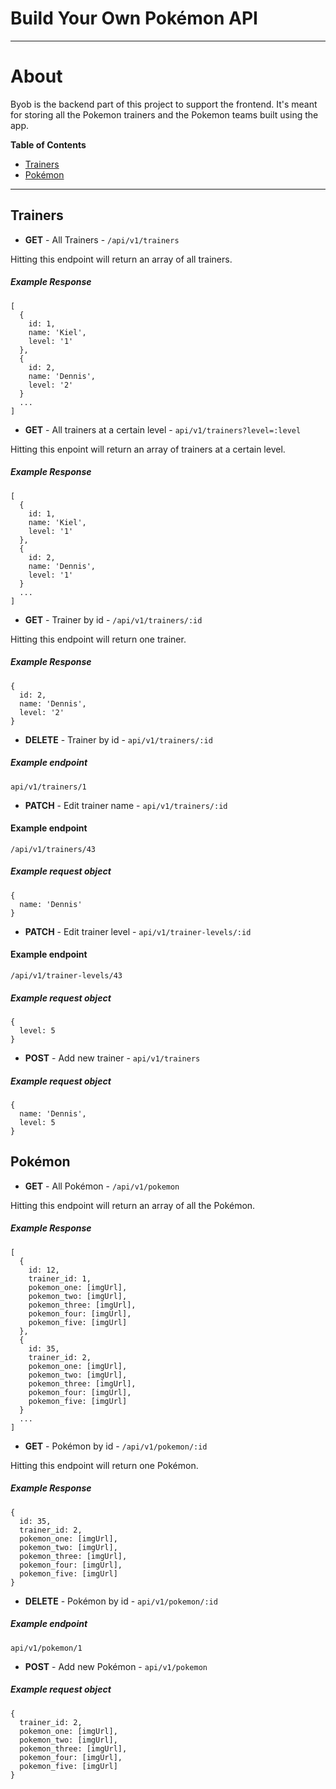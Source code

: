 # Build Your Own Pokémon API
---

# About

Byob is the backend part of this project to support the frontend. It's meant for storing all the Pokemon trainers and the Pokemon teams built using the app.

**Table of Contents**
* [Trainers](#trainers)
* [Pokémon](#pokémon)

---

## Trainers
* **GET** - All Trainers - ```/api/v1/trainers```

Hitting this endpoint will return an array of all trainers.

##### Example Response
```
[
  {
    id: 1,
    name: 'Kiel',
    level: '1'
  },
  {
    id: 2,
    name: 'Dennis',
    level: '2'
  }
  ...
]
```
* **GET** - All trainers at a certain level - ```api/v1/trainers?level=:level```

Hitting this enpoint will return an array of trainers at a certain level.

##### Example Response
```
[
  {
    id: 1,
    name: 'Kiel',
    level: '1'
  },
  {
    id: 2,
    name: 'Dennis',
    level: '1'
  }
  ...
]
```
    
* **GET** - Trainer by id - ```/api/v1/trainers/:id```

Hitting this endpoint will return one trainer.

##### Example Response

```
{
  id: 2,
  name: 'Dennis',
  level: '2'
}
```
* **DELETE** - Trainer by id - ```api/v1/trainers/:id```

##### Example endpoint  
```
api/v1/trainers/1
```

* **PATCH** - Edit trainer name - ```api/v1/trainers/:id```

#### Example endpoint
```
/api/v1/trainers/43
```

##### Example request object
```
{
  name: 'Dennis'
}
```

* **PATCH** - Edit trainer level - ```api/v1/trainer-levels/:id```

#### Example endpoint
```
/api/v1/trainer-levels/43
```

##### Example request object
```
{
  level: 5
}
```

* **POST** - Add new trainer - ```api/v1/trainers```

##### Example request object
```
{
  name: 'Dennis',
  level: 5
}
```

## Pokémon

* **GET** - All Pokémon - ```/api/v1/pokemon```

Hitting this endpoint will return an array of all the Pokémon.

##### Example Response
```
[
  {
    id: 12,
    trainer_id: 1,
    pokemon_one: [imgUrl],
    pokemon_two: [imgUrl],
    pokemon_three: [imgUrl],
    pokemon_four: [imgUrl],
    pokemon_five: [imgUrl]
  },
  {
    id: 35,
    trainer_id: 2,
    pokemon_one: [imgUrl],
    pokemon_two: [imgUrl],
    pokemon_three: [imgUrl],
    pokemon_four: [imgUrl],
    pokemon_five: [imgUrl]
  }
  ...
]
```

* **GET** - Pokémon by id - ```/api/v1/pokemon/:id```

Hitting this endpoint will return one Pokémon.

##### Example Response

```
{
  id: 35,
  trainer_id: 2,
  pokemon_one: [imgUrl],
  pokemon_two: [imgUrl],
  pokemon_three: [imgUrl],
  pokemon_four: [imgUrl],
  pokemon_five: [imgUrl]
}
```

* **DELETE** - Pokémon by id - ```api/v1/pokemon/:id```

##### Example endpoint
```
api/v1/pokemon/1
```

* **POST** - Add new Pokémon - ```api/v1/pokemon```

##### Example request object
```
{
  trainer_id: 2,
  pokemon_one: [imgUrl],
  pokemon_two: [imgUrl],
  pokemon_three: [imgUrl],
  pokemon_four: [imgUrl],
  pokemon_five: [imgUrl]
}
```

